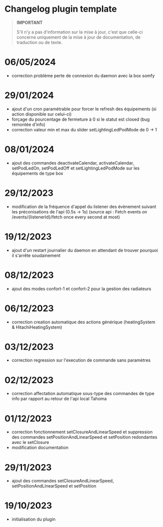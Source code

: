 # Changelog plugin template

>**IMPORTANT**
>
>S'il n'y a pas d'information sur la mise à jour, c'est que celle-ci concerne uniquement de la mise à jour de documentation, de traduction ou de texte.
# 06/05/2024
- correction problème perte de connexion du daemon avec la box somfy

# 29/01/2024
- ajout d'un cron paramétrable pour forcer le refresh des équipements (si action disponible sur celui-ci)
- forçage du pourcentage de fermeture à 0 si le statut est closed (bug remontée d'info)
- correction valeur min et max du slider setLightingLedPodMode de 0 -> 1 

# 08/01/2024
- ajout des commandes deactivateCalendar, activateCalendar, setPodLedOn, setPodLedOff et setLightingLedPodMode sur les équipements de type box 

# 29/12/2023
- modification de la fréquence d'appel du listener des évènement suivant les préconisations de l'api (0.5s -> 1s) (source api : Fetch events on /events/{listenerId}/fetch once every second at most)

# 19/12/2023
- ajout d'un restart journalier du daemon en attendant de trouver pourquoi il s'arrête soudainement
  
# 08/12/2023
- ajout des modes confort-1 et confort-2 pour la gestion des radiateurs

# 06/12/2023
- correction creation automatique des actions générique (heatingSystem & HitachiHeatingSystem)

# 03/12/2023
- correction regression sur l'execution de commande sans paramètres

# 02/12/2023
- correction affectation automatique sous-type des commandes de type info par rapport au retour de l'api local Tahoma 

# 01/12/2023
- correction fonctionnement setClosureAndLinearSpeed et suppression des commandes setPositionAndLinearSpeed et setPosition redondantes avec le setClosure
- modification documentation

# 29/11/2023
- ajout des commandes setClosureAndLinearSpeed, setPositionAndLinearSpeed et setPosition

# 19/10/2023

- initialisation du plugin
